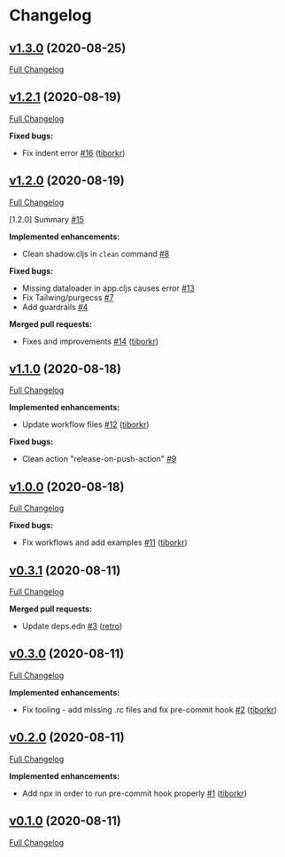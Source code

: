 # Changelog

## [v1.3.0](https://github.com/VeryBigThings/keechma-next-web-template/tree/v1.3.0) (2020-08-25)

[Full Changelog](https://github.com/VeryBigThings/keechma-next-web-template/compare/v1.2.1...v1.3.0)

## [v1.2.1](https://github.com/VeryBigThings/keechma-next-web-template/tree/v1.2.1) (2020-08-19)

[Full Changelog](https://github.com/VeryBigThings/keechma-next-web-template/compare/v1.2.0...v1.2.1)

**Fixed bugs:**

- Fix indent error [\#16](https://github.com/VeryBigThings/keechma-next-web-template/pull/16) ([tiborkr](https://github.com/tiborkr))

## [v1.2.0](https://github.com/VeryBigThings/keechma-next-web-template/tree/v1.2.0) (2020-08-19)

[Full Changelog](https://github.com/VeryBigThings/keechma-next-web-template/compare/v1.1.0...v1.2.0)

\[1.2.0\] Summary [\#15](https://github.com/VeryBigThings/keechma-next-web-template/issues/15)

**Implemented enhancements:**

- Clean shadow.cljs in `clean` command [\#8](https://github.com/VeryBigThings/keechma-next-web-template/issues/8)

**Fixed bugs:**

- Missing dataloader in app.cljs causes error [\#13](https://github.com/VeryBigThings/keechma-next-web-template/issues/13)
- Fix Tailwing/purgecss [\#7](https://github.com/VeryBigThings/keechma-next-web-template/issues/7)
- Add guardrails [\#4](https://github.com/VeryBigThings/keechma-next-web-template/issues/4)

**Merged pull requests:**

- Fixes and improvements [\#14](https://github.com/VeryBigThings/keechma-next-web-template/pull/14) ([tiborkr](https://github.com/tiborkr))

## [v1.1.0](https://github.com/VeryBigThings/keechma-next-web-template/tree/v1.1.0) (2020-08-18)

[Full Changelog](https://github.com/VeryBigThings/keechma-next-web-template/compare/v1.0.0...v1.1.0)

**Implemented enhancements:**

- Update workflow files [\#12](https://github.com/VeryBigThings/keechma-next-web-template/pull/12) ([tiborkr](https://github.com/tiborkr))

**Fixed bugs:**

- Clean action "release-on-push-action" [\#9](https://github.com/VeryBigThings/keechma-next-web-template/issues/9)

## [v1.0.0](https://github.com/VeryBigThings/keechma-next-web-template/tree/v1.0.0) (2020-08-18)

[Full Changelog](https://github.com/VeryBigThings/keechma-next-web-template/compare/v0.3.1...v1.0.0)

**Fixed bugs:**

- Fix workflows and add examples [\#11](https://github.com/VeryBigThings/keechma-next-web-template/pull/11) ([tiborkr](https://github.com/tiborkr))

## [v0.3.1](https://github.com/VeryBigThings/keechma-next-web-template/tree/v0.3.1) (2020-08-11)

[Full Changelog](https://github.com/VeryBigThings/keechma-next-web-template/compare/v0.3.0...v0.3.1)

**Merged pull requests:**

- Update deps.edn [\#3](https://github.com/VeryBigThings/keechma-next-web-template/pull/3) ([retro](https://github.com/retro))

## [v0.3.0](https://github.com/VeryBigThings/keechma-next-web-template/tree/v0.3.0) (2020-08-11)

[Full Changelog](https://github.com/VeryBigThings/keechma-next-web-template/compare/v0.2.0...v0.3.0)

**Implemented enhancements:**

- Fix tooling - add missing .rc files and fix pre-commit hook [\#2](https://github.com/VeryBigThings/keechma-next-web-template/pull/2) ([tiborkr](https://github.com/tiborkr))

## [v0.2.0](https://github.com/VeryBigThings/keechma-next-web-template/tree/v0.2.0) (2020-08-11)

[Full Changelog](https://github.com/VeryBigThings/keechma-next-web-template/compare/v0.1.0...v0.2.0)

**Implemented enhancements:**

- Add npx in order to run pre-commit hook properly [\#1](https://github.com/VeryBigThings/keechma-next-web-template/pull/1) ([tiborkr](https://github.com/tiborkr))

## [v0.1.0](https://github.com/VeryBigThings/keechma-next-web-template/tree/v0.1.0) (2020-08-11)

[Full Changelog](https://github.com/VeryBigThings/keechma-next-web-template/compare/d72284f1775b355db954b2261e0ac4d33df2a367...v0.1.0)




